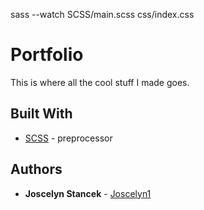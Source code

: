 sass --watch SCSS/main.scss css/index.css

# Portfolio

This is where all the cool stuff I made goes.

## Built With

- [SCSS](https://sass-lang.com/) - preprocessor

## Authors

- **Joscelyn Stancek** - [Joscelyn1](https://github.com/Joscelyn1)
